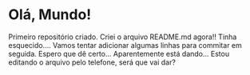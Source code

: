 # Olá, Mundo!
Primeiro repositório criado.
Criei o arquivo README.md agora!! Tinha esquecido....
Vamos tentar adicionar algumas linhas para commitar em seguida. Espero que dê certo...
Aparentemente está dando... 
Estou editando o arquivo pelo telefone, será que vai dar?
